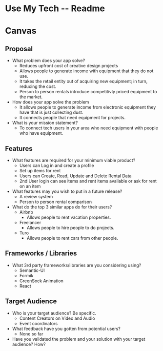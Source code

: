 # Use My Tech -- Readme
# Canvas
## Proposal

* What problem does your app solve?
    * Reduces upfront cost of creative design projects
    * Allows people to generate income with equipment that they do not use.
    * It takes the retail entity out of acquiring new equipment; in turn, reducing the cost.
    *  Person to person rentals introduce competitivly priced equipment to the market.
* How does your app solve the problem
    * It allows people to generate income from electronic equipment they have that is just collecting dust.
    * It connects people that need equipment for projects.
* What is your mission statement?
    * To connect tech users in your area who need equipment with people who have equipment.

## Features
* What features are required for your minimum viable product?
    * Users can Log in and create a profile
    * Set up items for rent
    * Users can Create, Read, Update and Delete Rental Data
    * 2nd User login can see items and rent items available or ask for rent on an item
* What features may you wish to put in a future release?
    * A review system
    * Person to person rental comparison
* What do the top 3 similar apps do for their users?
    * Airbnb
        * Allows people to rent vacation properties.
    * Freelancer
        * Allows people to hire people to do projects.
    * Turo
        * Allows people to rent cars from other people.
## Frameworks / Libraries
* What 3rd party frameworks/libraries are you considering using?
    * Semantic-UI
    * Formik
    * GreenSock Animation 	
    * React
## Target Audience
* Who is your target audience? Be specific.
	* Content Creators on Video and Audio 
    * Event coordinators
* What feedback have you gotten from potential users?
	* None so far
* Have you validated the problem and your solution with your target audience? How?
